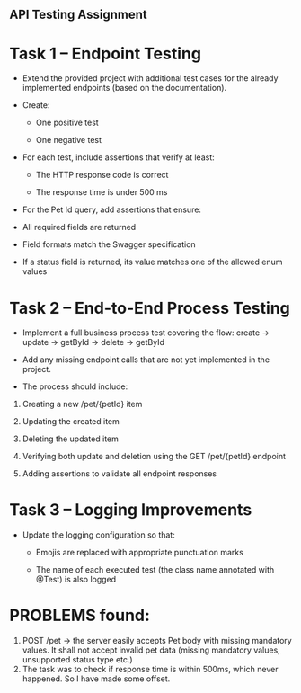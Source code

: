 ## API Testing Assignment
# Task 1 – Endpoint Testing

* Extend the provided project with additional test cases for the already implemented endpoints (based on the documentation).

* Create:

  * One positive test

  * One negative test

* For each test, include assertions that verify at least:

  * The HTTP response code is correct

  * The response time is under 500 ms

 * For the Pet Id query, add assertions that ensure:

  * All required fields are returned

  * Field formats match the Swagger specification

  * If a status field is returned, its value matches one of the allowed enum values

# Task 2 – End-to-End Process Testing

* Implement a full business process test covering the flow: create → update → getById → delete → getById

* Add any missing endpoint calls that are not yet implemented in the project.

* The process should include:

1) Creating a new /pet/{petId} item

2) Updating the created item

3) Deleting the updated item

4) Verifying both update and deletion using the GET /pet/{petId} endpoint

5) Adding assertions to validate all endpoint responses

# Task 3 – Logging Improvements

* Update the logging configuration so that:

   * Emojis are replaced with appropriate punctuation marks

   * The name of each executed test (the class name annotated with @Test) is also logged

# PROBLEMS found:
1) POST /pet -> the server easily accepts Pet body with missing mandatory values. It shall not accept invalid pet data (missing mandatory values, unsupported status type etc.)
2) The task was to check if response time is within 500ms, which never happened. So I have made some offset.
